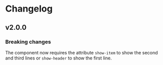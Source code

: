 # Changelog

## v2.0.0

### Breaking changes

The component now requires the attribute `show-item` to show the second and third lines or `show-header` to show the first line.
